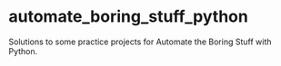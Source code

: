 # automate_boring_stuff_python
Solutions to some practice projects for Automate the Boring Stuff with Python.
